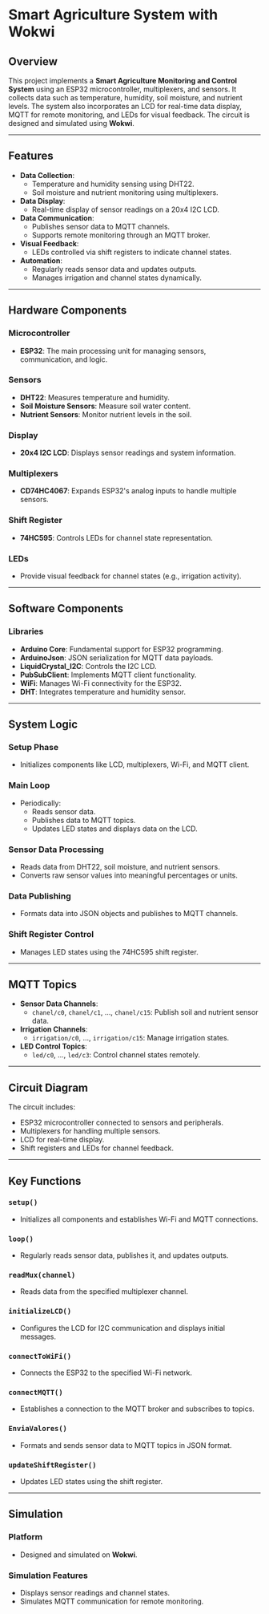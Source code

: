 # Smart Agriculture System with Wokwi

## Overview
This project implements a **Smart Agriculture Monitoring and Control System** using an ESP32 microcontroller, multiplexers, and sensors. It collects data such as temperature, humidity, soil moisture, and nutrient levels. The system also incorporates an LCD for real-time data display, MQTT for remote monitoring, and LEDs for visual feedback. The circuit is designed and simulated using **Wokwi**.

---

## Features
- **Data Collection**:
  - Temperature and humidity sensing using DHT22.
  - Soil moisture and nutrient monitoring using multiplexers.
- **Data Display**:
  - Real-time display of sensor readings on a 20x4 I2C LCD.
- **Data Communication**:
  - Publishes sensor data to MQTT channels.
  - Supports remote monitoring through an MQTT broker.
- **Visual Feedback**:
  - LEDs controlled via shift registers to indicate channel states.
- **Automation**:
  - Regularly reads sensor data and updates outputs.
  - Manages irrigation and channel states dynamically.

---

## Hardware Components
### Microcontroller
- **ESP32**: The main processing unit for managing sensors, communication, and logic.

### Sensors
- **DHT22**: Measures temperature and humidity.
- **Soil Moisture Sensors**: Measure soil water content.
- **Nutrient Sensors**: Monitor nutrient levels in the soil.

### Display
- **20x4 I2C LCD**: Displays sensor readings and system information.

### Multiplexers
- **CD74HC4067**: Expands ESP32's analog inputs to handle multiple sensors.

### Shift Register
- **74HC595**: Controls LEDs for channel state representation.

### LEDs
- Provide visual feedback for channel states (e.g., irrigation activity).

---

## Software Components
### Libraries
- **Arduino Core**: Fundamental support for ESP32 programming.
- **ArduinoJson**: JSON serialization for MQTT data payloads.
- **LiquidCrystal_I2C**: Controls the I2C LCD.
- **PubSubClient**: Implements MQTT client functionality.
- **WiFi**: Manages Wi-Fi connectivity for the ESP32.
- **DHT**: Integrates temperature and humidity sensor.

---

## System Logic

### Setup Phase
- Initializes components like LCD, multiplexers, Wi-Fi, and MQTT client.

### Main Loop
- Periodically:
  - Reads sensor data.
  - Publishes data to MQTT topics.
  - Updates LED states and displays data on the LCD.

### Sensor Data Processing
- Reads data from DHT22, soil moisture, and nutrient sensors.
- Converts raw sensor values into meaningful percentages or units.

### Data Publishing
- Formats data into JSON objects and publishes to MQTT channels.

### Shift Register Control
- Manages LED states using the 74HC595 shift register.

---

## MQTT Topics
- **Sensor Data Channels**:
  - `chanel/c0`, `chanel/c1`, ..., `chanel/c15`: Publish soil and nutrient sensor data.
- **Irrigation Channels**:
  - `irrigation/c0`, ..., `irrigation/c15`: Manage irrigation states.
- **LED Control Topics**:
  - `led/c0`, ..., `led/c3`: Control channel states remotely.

---

## Circuit Diagram
The circuit includes:
- ESP32 microcontroller connected to sensors and peripherals.
- Multiplexers for handling multiple sensors.
- LCD for real-time display.
- Shift registers and LEDs for channel feedback.

---

## Key Functions
### `setup()`
- Initializes all components and establishes Wi-Fi and MQTT connections.

### `loop()`
- Regularly reads sensor data, publishes it, and updates outputs.

### `readMux(channel)`
- Reads data from the specified multiplexer channel.

### `initializeLCD()`
- Configures the LCD for I2C communication and displays initial messages.

### `connectToWiFi()`
- Connects the ESP32 to the specified Wi-Fi network.

### `connectMQTT()`
- Establishes a connection to the MQTT broker and subscribes to topics.

### `EnviaValores()`
- Formats and sends sensor data to MQTT topics in JSON format.

### `updateShiftRegister()`
- Updates LED states using the shift register.

---

## Simulation
### Platform
- Designed and simulated on **Wokwi**.

### Simulation Features
- Displays sensor readings and channel states.
- Simulates MQTT communication for remote monitoring.

